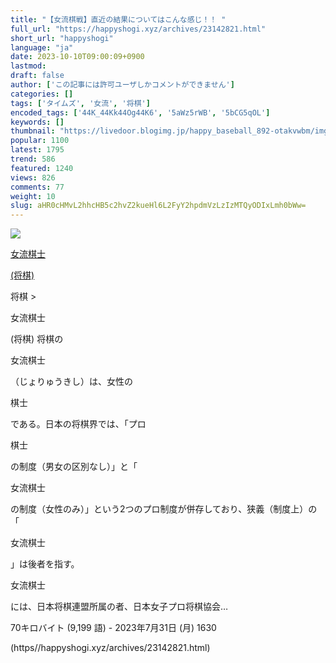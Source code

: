 ```yaml
---
title: "【女流棋戦】直近の結果についてはこんな感じ！！ "
full_url: "https://happyshogi.xyz/archives/23142821.html"
short_url: "happyshogi"
language: "ja"
date: 2023-10-10T09:00:09+0900
lastmod: 
draft: false
author: ['この記事には許可ユーザしかコメントができません']
categories: []
tags: ['タイムズ', '女流', '将棋']
encoded_tags: ['44K_44Kk44Og44K6', '5aWz5rWB', '5bCG5qOL']
keywords: []
thumbnail: "https://livedoor.blogimg.jp/happy_baseball_892-otakvwbm/imgs/4/3/4393281c-s.jpg"
popular: 1100
latest: 1795
trend: 586
featured: 1240
views: 826
comments: 77
weight: 10
slug: aHR0cHMvL2hhcHB5c2hvZ2kueHl6L2FyY2hpdmVzLzIzMTQyODIxLmh0bWw=
---
```


![](https://livedoor.blogimg.jp/happy_baseball_892-otakvwbm/imgs/4/3/4393281c-s.jpg)

<div><a title='女流棋士 (将棋)' href='https//ja.wikipedia.org/wiki/%E5%A5%B3%E6%B5%81%E6%A3%8B%E5%A3%AB_(%E5%B0%86%E6%A3%8B)' target='_blank'><p>女流棋士</p> (将棋)</a> <p class='searchresult'>将棋 > <p>女流棋士</p> (将棋) 将棋の<p>女流棋士</p>（じょりゅうきし）は、女性の<p>棋士</p>である。日本の将棋界では、「プロ<p>棋士</p>の制度（男女の区別なし）」と「<p>女流棋士</p>の制度（女性のみ）」という2つのプロ制度が併存しており、狭義（制度上）の「<p>女流棋士</p>」は後者を指す。 <p>女流棋士</p>には、日本将棋連盟所属の者、日本女子プロ将棋協会…</p> <p class='mw-search-result-data'>70キロバイト (9,199 語) - 2023年7月31日 (月) 1630</p></div>

(https//happyshogi.xyz/archives/23142821.html)
